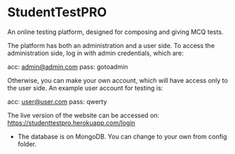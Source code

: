 # StudentTestPRO
An online testing platform, designed for composing and giving MCQ tests.

The platform has both an administration and a user side.
To access the administration side, log in with admin credentials, which are:

acc:  admin@admin.com
pass: gotoadmin

Otherwise, you can make your own account, which will have access only to the user side.
An example user account for testing is:

acc:  user@user.com
pass: qwerty

The live version of the website can be accessed on:
https://studenttestpro.herokuapp.com/login

* The database is on MongoDB. You can change to your own from config folder.
